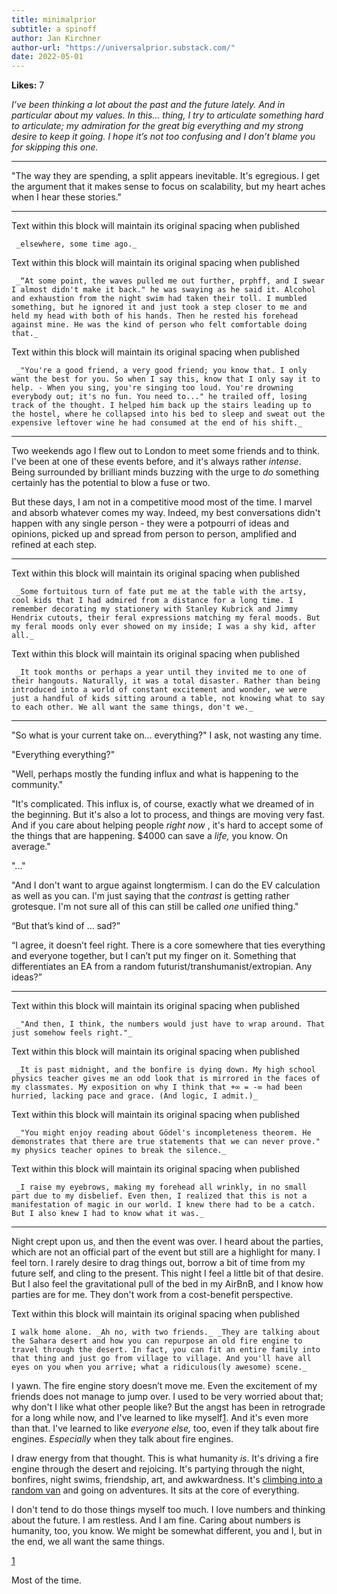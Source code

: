 ```yaml
---
title: minimalprior
subtitle: a spinoff
author: Jan Kirchner
author-url: "https://universalprior.substack.com/"
date: 2022-05-01
---
```


**Likes:** 7

_I’ve been thinking a lot about the past and the future lately. And in particular about my values. In this… thing, I try to articulate something hard to articulate; my admiration for the great big everything and my strong desire to keep it going. I hope it’s not too confusing and I don’t blame you for skipping this one._

* * *

"The way they are spending, a split appears inevitable. It's egregious. I get the argument that it makes sense to focus on scalability, but my heart aches when I hear these stories."

* * *

Text within this block will maintain its original spacing when published
    
    
     _elsewhere, some time ago._

Text within this block will maintain its original spacing when published
    
    
     _“At some point, the waves pulled me out further, prphff, and I swear I almost didn't make it back." he was swaying as he said it. Alcohol and exhaustion from the night swim had taken their toll. I mumbled something, but he ignored it and just took a step closer to me and held my head with both of his hands. Then he rested his forehead against mine. He was the kind of person who felt comfortable doing that._

Text within this block will maintain its original spacing when published
    
    
     _"You're a good friend, a very good friend; you know that. I only want the best for you. So when I say this, know that I only say it to help. - When you sing, you're singing too loud. You're drowning everybody out; it's no fun. You need to..." he trailed off, losing track of the thought. I helped him back up the stairs leading up to the hostel, where he collapsed into his bed to sleep and sweat out the expensive leftover wine he had consumed at the end of his shift._

* * *

Two weekends ago I flew out to London to meet some friends and to think. I've been at one of these events before, and it's always rather _intense_. Being surrounded by brilliant minds buzzing with the urge to _do_ something certainly has the potential to blow a fuse or two.

But these days, I am not in a competitive mood most of the time. I marvel and absorb whatever comes my way. Indeed, my best conversations didn't happen with any single person - they were a potpourri of ideas and opinions, picked up and spread from person to person, amplified and refined at each step.

* * *

Text within this block will maintain its original spacing when published
    
    
     _Some fortuitous turn of fate put me at the table with the artsy, cool kids that I had admired from a distance for a long time. I remember decorating my stationery with Stanley Kubrick and Jimmy Hendrix cutouts, their feral expressions matching my feral moods. But my feral moods only ever showed on my inside; I was a shy kid, after all._

Text within this block will maintain its original spacing when published
    
    
     _It took months or perhaps a year until they invited me to one of their hangouts. Naturally, it was a total disaster. Rather than being introduced into a world of constant excitement and wonder, we were just a handful of kids sitting around a table, not knowing what to say to each other. We all want the same things, don't we._

* * *

"So what is your current take on... everything?" I ask, not wasting any time.

"Everything everything?"

"Well, perhaps mostly the funding influx and what is happening to the community."

"It's complicated. This influx is, of course, exactly what we dreamed of in the beginning. But it's also a lot to process, and things are moving very fast. And if you care about helping people _right now_ , it's hard to accept some of the things that are happening. $4000 can save a _life,_ you know. On average."

"..."

"And I don't want to argue against longtermism. I can do the EV calculation as well as you can. I'm just saying that the _contrast_ is getting rather grotesque. I'm not sure all of this can still be called _one_ unified thing."

“But that’s kind of … sad?”

“I agree, it doesn’t feel right. There is a core somewhere that ties everything and everyone together, but I can’t put my finger on it. Something that differentiates an EA from a random futurist/transhumanist/extropian. Any ideas?”

* * *

Text within this block will maintain its original spacing when published
    
    
     _"And then, I think, the numbers would just have to wrap around. That just somehow feels right."_

Text within this block will maintain its original spacing when published
    
    
     _It is past midnight, and the bonfire is dying down. My high school physics teacher gives me an odd look that is mirrored in the faces of my classmates. My exposition on why I think that +∞ = -∞ had been hurried, lacking pace and grace. (And logic, I admit.)_

Text within this block will maintain its original spacing when published
    
    
     _"You might enjoy reading about Gödel's incompleteness theorem. He demonstrates that there are true statements that we can never prove." my physics teacher opines to break the silence._

Text within this block will maintain its original spacing when published
    
    
     _I raise my eyebrows, making my forehead all wrinkly, in no small part due to my disbelief. Even then, I realized that this is not a manifestation of magic in our world. I knew there had to be a catch. But I also knew I had to know what it was._

* * *

Night crept upon us, and then the event was over. I heard about the parties, which are not an official part of the event but still are a highlight for many. I feel torn. I rarely desire to drag things out, borrow a bit of time from my future self, and cling to the present. This night I feel a little bit of that desire. But I also feel the gravitational pull of the bed in my AirBnB, and I know how parties are for me. They don't work from a cost-benefit perspective.

Text within this block will maintain its original spacing when published
    
    
    I walk home alone. _Ah no, with two friends._ _They are talking about the Sahara desert and how you can repurpose an old fire engine to travel through the desert. In fact, you can fit an entire family into that thing and just go from village to village. And you'll have all eyes on you when you arrive; what a ridiculous(ly awesome) scene._

I yawn. The fire engine story doesn’t move me. Even the excitement of my friends does not manage to jump over. I used to be very worried about that; why don't I like what other people like? But the angst has been in retrograde for a long while now, and I've learned to like myself[1](https://universalprior.substack.com/p/im-not-getting-in-that-van#footnote-1-52921017). And it's even more than that. I've learned to like _everyone else,_ too, even if they talk about fire engines. _Especially_ when they talk about fire engines.

I draw energy from that thought. This is what humanity _is_. It's driving a fire engine through the desert and rejoicing. It's partying through the night, bonfires, night swims, friendship, art, and awkwardness. It's [climbing into a random van](https://forum.effectivealtruism.org/posts/cRsPfkyAKZ3crxynB/get-in-the-van) and going on adventures. It sits at the core of everything.

I don't tend to do those things myself too much. I love numbers and thinking about the future. I am restless. And I am fine. Caring about numbers is humanity, too, you know. We might be somewhat different, you and I, but in the end, we all want the same things.

[1](https://universalprior.substack.com/p/im-not-getting-in-that-van#footnote-anchor-1-52921017)

Most of the time.
